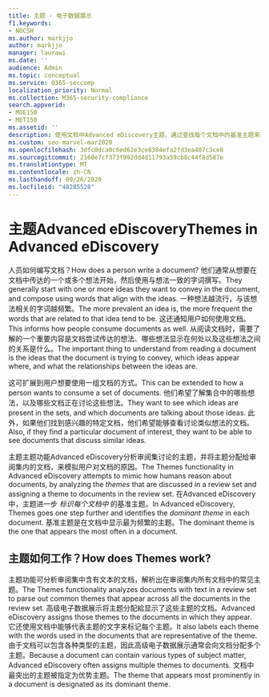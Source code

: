 ```yaml
---
title: 主题 - 电子数据展示
f1.keywords:
- NOCSH
ms.author: markjjo
author: markjjo
manager: laurawi
ms.date: ''
audience: Admin
ms.topic: conceptual
ms.service: O365-seccomp
localization_priority: Normal
ms.collection: M365-security-compliance
search.appverid:
- MOE150
- MET150
ms.assetid: ''
description: 使用文档中Advanced eDiscovery主题，通过查找每个文档中的基准主题来组织审阅集。
ms.custom: seo-marvel-mar2020
ms.openlocfilehash: 3dfc0dca0c6ed62e3ce8384efa2fd3ea407c3ce8
ms.sourcegitcommit: 2160e7cf373f992dd4d11793a59cb8c44f8d587e
ms.translationtype: MT
ms.contentlocale: zh-CN
ms.lasthandoff: 09/26/2020
ms.locfileid: "48285528"
---
```

# <a name="themes-in-advanced-ediscovery"></a><span data-ttu-id="7a33a-103">主题Advanced eDiscovery</span><span class="sxs-lookup"><span data-stu-id="7a33a-103">Themes in Advanced eDiscovery</span></span>

<span data-ttu-id="7a33a-104">人员如何编写文档？</span><span class="sxs-lookup"><span data-stu-id="7a33a-104">How does a person write a document?</span></span> <span data-ttu-id="7a33a-105">他们通常从想要在文档中传达的一个或多个想法开始，然后使用与想法一致的字词撰写。</span><span class="sxs-lookup"><span data-stu-id="7a33a-105">They generally start with one or more ideas they want to convey in the document, and compose using words that align with the ideas.</span></span> <span data-ttu-id="7a33a-106">一种想法越流行，与该想法相关的字词越频繁。</span><span class="sxs-lookup"><span data-stu-id="7a33a-106">The more prevalent an idea is, the more frequent the words that are related to that idea tend to be.</span></span> <span data-ttu-id="7a33a-107">这还通知用户如何使用文档。</span><span class="sxs-lookup"><span data-stu-id="7a33a-107">This informs how people consume documents as well.</span></span> <span data-ttu-id="7a33a-108">从阅读文档时，需要了解的一个重要内容是文档尝试传达的想法、哪些想法显示在何处以及这些想法之间的关系是什么。</span><span class="sxs-lookup"><span data-stu-id="7a33a-108">The important thing to understand from reading a document is the ideas that the document is trying to convey, which ideas appear where, and what the relationships between the ideas are.</span></span>

<span data-ttu-id="7a33a-109">这可扩展到用户想要使用一组文档的方式。</span><span class="sxs-lookup"><span data-stu-id="7a33a-109">This can be extended to how a person wants to consume a set of documents.</span></span> <span data-ttu-id="7a33a-110">他们希望了解集合中的哪些想法，以及哪些文档正在讨论这些想法。</span><span class="sxs-lookup"><span data-stu-id="7a33a-110">They want to see which ideas are present in the sets, and which documents are talking about those ideas.</span></span> <span data-ttu-id="7a33a-111">此外，如果他们找到感兴趣的特定文档，他们希望能够查看讨论类似想法的文档。</span><span class="sxs-lookup"><span data-stu-id="7a33a-111">Also, if they find a particular document of interest, they want to be able to see documents that discuss similar ideas.</span></span>

<span data-ttu-id="7a33a-112">主题主题功能Advanced eDiscovery分析审阅集讨论的主题，并将主题分配给审阅集内的文档，来模拟用户对文档的原因。</span><span class="sxs-lookup"><span data-stu-id="7a33a-112">The Themes functionality in Advanced eDiscovery attempts to mimic how humans reason about documents, by analyzing the *themes* that are discussed in a review set and assigning a theme to documents in the review set.</span></span> <span data-ttu-id="7a33a-113">在Advanced eDiscovery中，主题进一步 *标识每个文档中* 的基准主题。</span><span class="sxs-lookup"><span data-stu-id="7a33a-113">In Advanced eDiscovery, Themes goes one step further and identifies the *dominant theme* in each document.</span></span> <span data-ttu-id="7a33a-114">基准主题是在文档中显示最为频繁的主题。</span><span class="sxs-lookup"><span data-stu-id="7a33a-114">The dominant theme is the one that appears the most often in a document.</span></span>

## <a name="how-does-themes-work"></a><span data-ttu-id="7a33a-115">主题如何工作？</span><span class="sxs-lookup"><span data-stu-id="7a33a-115">How does Themes work?</span></span>

<span data-ttu-id="7a33a-116">主题功能可分析审阅集中含有文本的文档，解析出在审阅集内所有文档中的常见主题。</span><span class="sxs-lookup"><span data-stu-id="7a33a-116">The Themes functionality analyzes documents with text in a review set to parse out common themes that appear across all the documents in the review set.</span></span> <span data-ttu-id="7a33a-117">高级电子数据展示将主题分配給显示了这些主题的文档。</span><span class="sxs-lookup"><span data-stu-id="7a33a-117">Advanced eDiscovery assigns those themes to the documents in which they appear.</span></span> <span data-ttu-id="7a33a-118">它还使用文档中能够代表主题的文字来标记每个主题。</span><span class="sxs-lookup"><span data-stu-id="7a33a-118">It also labels each theme with the words used in the documents that are representative of the theme.</span></span> <span data-ttu-id="7a33a-119">由于文档可以包含各种类型的主题，因此高级电子数据展示通常会向文档分配多个主题。</span><span class="sxs-lookup"><span data-stu-id="7a33a-119">Because a document can contain various types of subject matter, Advanced eDiscovery often assigns multiple themes to documents.</span></span> <span data-ttu-id="7a33a-120">文档中最突出的主题被指定为优势主题。</span><span class="sxs-lookup"><span data-stu-id="7a33a-120">The theme that appears most prominently in a document is designated as its dominant theme.</span></span>
